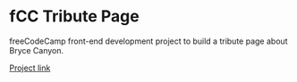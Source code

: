 # fCC Tribute Page

freeCodeCamp front-end development project to build a tribute page about Bryce Canyon.

[Project link](https://hkuz.github.io/fCCTributePage/)
